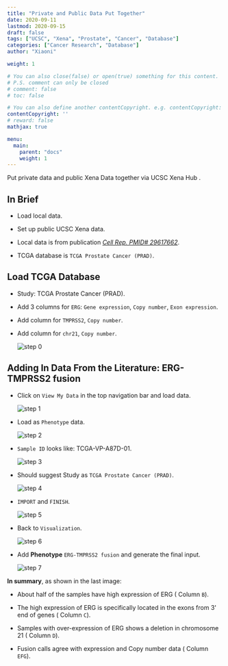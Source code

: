 ```yaml
---
title: "Private and Public Data Put Together"
date: 2020-09-11
lastmod: 2020-09-15
draft: false
tags: ["UCSC", "Xena", "Prostate", "Cancer", "Database"]
categories: ["Cancer Research", "Database"]
author: "Xiaoni"

weight: 1

# You can also close(false) or open(true) something for this content.
# P.S. comment can only be closed
# comment: false
# toc: false

# You can also define another contentCopyright. e.g. contentCopyright: "This is another copyright."
contentCopyright: ''
# reward: false
mathjax: true

menu:
  main:
    parent: "docs"
    weight: 1
---
```


Put private data and public Xena Data together via UCSC Xena Hub .

<!--more-->

## In Brief

- Load local data.

- Set up public UCSC Xena data.
  
- Local data is from publication [*Cell Rep. PMID# 29617662*](https://www.sciencedirect.com/science/article/pii/S2211124718303954).

- TCGA database is `TCGA Prostate Cancer (PRAD)`.

## Load TCGA Database

- Study: TCGA Prostate Cancer (PRAD).

- Add 3 columns for `ERG`: `Gene expression`, `Copy number`, `Exon expression`.

- Add column for `TMPRSS2`, `Copy number`.

- Add column for `chr21`, `Copy number`.
  
  ![step 0](step0.png)

## Adding In Data From the Literature: ERG-TMPRSS2 fusion
  
- Click on `View My Data` in the top navigation bar and load data.
  
  ![step 1](step1.png)

- Load as `Phenotype` data.
  
  ![step 2](step2.png)

- `Sample ID` looks like: TCGA-VP-A87D-01.
  
  ![step 3](step3.png)

- Should suggest Study as `TCGA Prostate Cancer (PRAD)`.
  
  ![step 4](step4.png)

- `IMPORT` and `FINISH`.
  
  ![step 5](step5.png)

- Back to `Visualization`.
  
  ![step 6](step6.png)

- Add **Phenotype** `ERG-TMPRSS2 fusion` and generate the final input.
  
  ![step 7](step7.png)

**In summary**, as shown in the last image:

- About half of the samples have high expression of ERG ( Column `B`).

- The high expression of ERG is specifically located in the exons from 3' end of genes ( Column `C`).

- Samples with over-expression of ERG shows a deletion in chromosome 21 ( Column `D`).
  
- Fusion calls agree with expression and Copy number data ( Column `EFG`).
